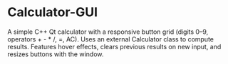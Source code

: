 # Calculator-GUI
A simple C++ Qt calculator with a responsive button grid (digits 0–9, operators + - * /, =, AC). Uses an external Calculator class to compute results. Features hover effects, clears previous results on new input, and resizes buttons with the window.
